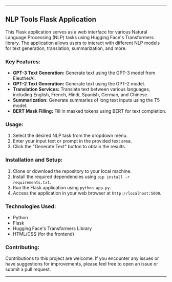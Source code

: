 
---

## NLP Tools Flask Application

This Flask application serves as a web interface for various Natural Language Processing (NLP) tasks using Hugging Face's Transformers library. The application allows users to interact with different NLP models for text generation, translation, summarization, and more.

### Key Features:

- **GPT-3 Text Generation:** Generate text using the GPT-3 model from EleutherAI.
- **GPT-2 Text Generation:** Generate text using the GPT-2 model.
- **Translation Services:** Translate text between various languages, including English, French, Hindi, Spanish, German, and Chinese.
- **Summarization:** Generate summaries of long text inputs using the T5 model.
- **BERT Mask Filling:** Fill in masked tokens using BERT for text completion.

### Usage:

1. Select the desired NLP task from the dropdown menu.
2. Enter your input text or prompt in the provided text area.
3. Click the "Generate Text" button to obtain the results.

### Installation and Setup:

1. Clone or download the repository to your local machine.
2. Install the required dependencies using `pip install -r requirements.txt`.
3. Run the Flask application using `python app.py`.
4. Access the application in your web browser at `http://localhost:5000`.

### Technologies Used:

- Python
- Flask
- Hugging Face's Transformers Library
- HTML/CSS (for the frontend)

### Contributing:

Contributions to this project are welcome. If you encounter any issues or have suggestions for improvements, please feel free to open an issue or submit a pull request.

---

